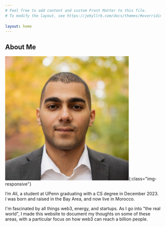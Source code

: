 ```yaml
---
# Feel free to add content and custom Front Matter to this file.
# To modify the layout, see https://jekyllrb.com/docs/themes/#overriding-theme-defaults

layout: home
---
```


## About Me

![headshot](/assets/images/headshot.jpeg){:class="img-responsive"}

I’m Ali, a student at UPenn graduating with a CS degree in December 2023. I was born and raised in the Bay Area, and now live in Morocco.

I'm fascinated by all things web3, energy, and startups. As I go into "the real world", I made this website to document my thoughts on some of these areas, with a particular focus on how web3 can reach a billion people.